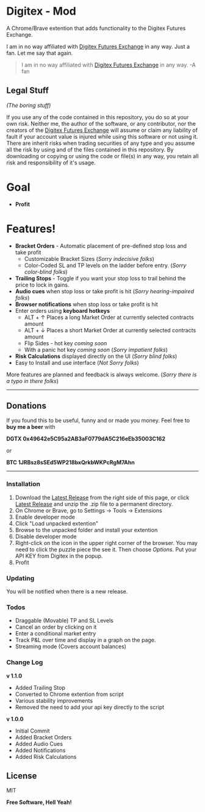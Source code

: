 # Digitex - Mod

A Chrome/Brave extention that adds functionality to the Digitex Futures Exchange. 

I am in no way affiliated with [Digitex Futures Exchange] in any way. Just a fan.
Let me say that again. 
> I am in no way affiliated with [Digitex Futures Exchange] in any way.
-A fan

## Legal Stuff
*(The boring stuff)*

If you use any of the code contained in this repository, you do so at your own risk. Neither me, the author of the software, or any contributor, nor the creators of the [Digitex Futures Exchange] will assume or claim any liability of fault if your account value is injured while using this software or not using it. There are inherit risks when trading securities of any type and you assume all the risk by using and of the files contained in this repository. By downloading or copying or using the code or file(s) in any way, you retain all risk and responsibility of it's usage. 

# Goal

- **Profit**

# Features!

  - **Bracket Orders** - Automatic placement of pre-defined stop loss and take profit
    - Customizable Bracket Sizes (*Sorry indecisive folks*)
    - Color-Coded SL and TP levels on the ladder before entry. (*Sorry color-blind folks*)
  - **Trailing Stops** - Toggle if you want your stop loss to trail behind the price to lock in gains.
  - **Audio cues** when stop loss or take profit is hit (*Sorry hearing-impaired folks*)
  - **Browser notifications** when stop loss or take profit is hit
  - Enter orders using **keyboard hotkeys**
    - ALT + ↑ Places a long Market Order at currently selected contracts amount
    - ALT + ↓ Places a short Market Order at currently selected contracts amount
    - Flip Sides - hot key *coming soon*
    - With a panic hot key *coming soon* (*Sorry impatient folks*)
  - **Risk Calculations** displayed directly on the UI (*Sorry blind folks*)
  - Easy to Install and use interface (*Not Sorry folks*)

More features are planned and feedback is always welcome. (*Sorry there is a typo in there folks*)
****
## Donations
If you found this to be useful, funny and or made you money. Feel free to **buy me a beer** with 

**DGTX 0x49642e5C95a2AB3aF0779dA5C216eEb35003C162**

or 

**BTC 1JRBsz8sSEd5WP218bxQrkbWKPcRgM7Ahn**
****

### Installation

1. Download the [Latest Release] from the right side of this page, or click [Latest Release] and unzip the .zip file to a permanent directory.
2. On Chrome or Brave,  go to Settings -> Tools -> Extensions
3. Enable developer mode
4. Click "Load unpacked extention"
5. Browse to the unpacked folder and install your extention 
6. Disable developer mode
6. Right-click on the icon in the upper right corner of the browser. You may need to click the puzzle piece the see it. Then choose *Options*. Put your API KEY from Digitex in the popup. 
7. Profit

### Updating

You will be notified when there is a new release.

### Todos

 - Draggable (Movable) TP and SL Levels
 - Cancel an order by clicking on it
 - Enter a conditional market entry
 - Track P&L over time and display in a graph on the page.
 - Streaming mode (Covers account balances)

 ### Change Log

**v 1.1.0**
 
 - Added Trailing Stop
 - Converted to Chrome extention from script
 - Various stability improvements
 - Removed the need to add your api key directly to the script


**v 1.0.0**
 
 - Initial Commit
 - Added Bracket Orders
 - Added Audio Cues
 - Added Notifications
 - Added Risk Calculations

License
----

MIT


**Free Software, Hell Yeah!**

[//]: # (These are reference links used in the body of this note and get stripped out when the markdown processor does its job. There is no need to format nicely because it shouldn't be seen. Thanks SO - http://stackoverflow.com/questions/4823468/store-comments-in-markdown-syntax)


   [Bracket Script]: <https://raw.githubusercontent.com/Your-Name-Here/Digitex-Mods/main/Minified/digitexbracket.min.js>
   [git-repo-url]: <https://github.com/Your-Name-Here/Digitex-Mods>
   [Digitex Futures Exchange]: <https://exchange.digitexfutures.com/>
   [Buy Lambo(t)]: <https://lambot.app>
   [API KEY]: <https://exchange.digitexfutures.com/profile/api>
   [Latest Release]: <https://github.com/Your-Name-Here/DigitexMod/releases/download/v1.0/DigitexMod.crx>
